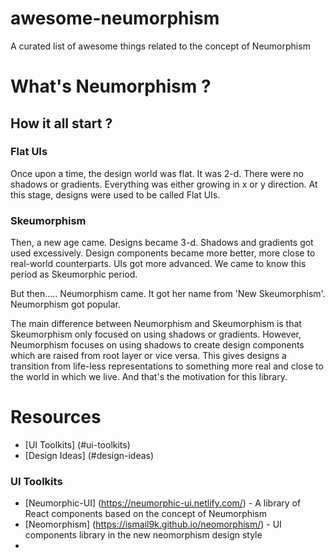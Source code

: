 # awesome-neumorphism
A curated list of awesome things related to the concept of Neumorphism

# What's Neumorphism ?

## How it all start ?

### Flat UIs
Once upon a time, the design world was flat. It was 2-d. There were no shadows or gradients. Everything was either growing in x or y direction. At this stage, designs were used to be called Flat UIs.

### Skeumorphism
Then, a new age came. Designs became 3-d. Shadows and gradients got used excessively. Design components became more better, more close to real-world counterparts. UIs got more advanced. We came to know this period as Skeumorphic period.

But then.....
Neumorphism came. It got her name from 'New Skeumorphism'. Neumorphism got popular.

The main difference between Neumorphism and Skeumorphism is that Skeumorphism only focused on using shadows or gradients. However, Neumorphism focuses on using shadows to create design components which are raised from root layer or vice versa. This gives designs a transition from life-less representations to something more real and close to the world in which we live. And that's the motivation for this library.

# Resources
- [UI Toolkits] (#ui-toolkits)
- [Design Ideas] (#design-ideas)

### UI Toolkits
- [Neumorphic-UI] (https://neumorphic-ui.netlify.com/) - A library of React components based on the concept of Neumorphism
- [Neomorphism] (https://ismail9k.github.io/neomorphism/) - UI components library in the new neomorphism design style
- 
